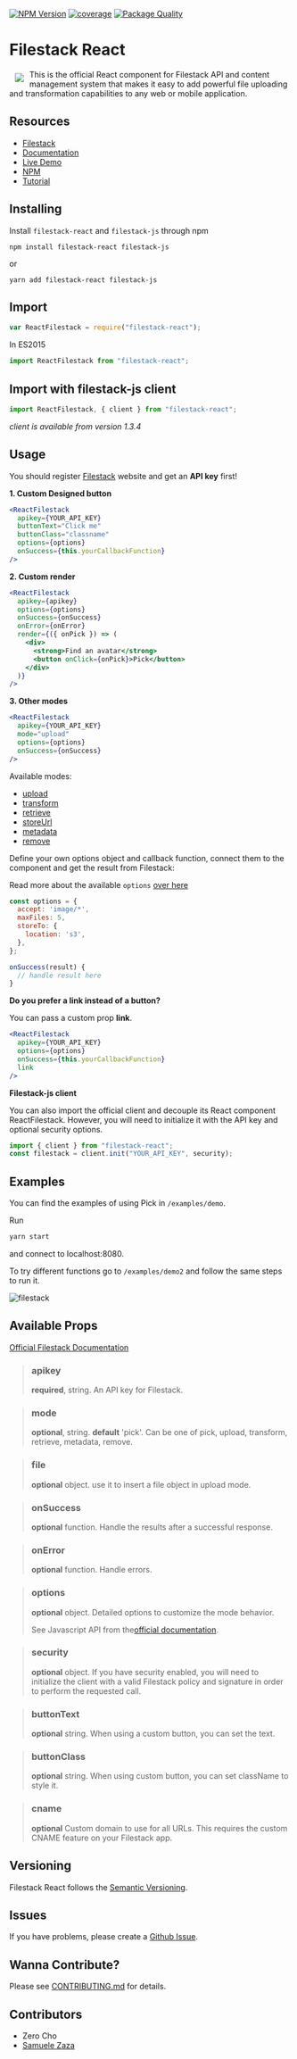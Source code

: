 [![NPM Version](https://img.shields.io/badge/npm-1.3.8-red.svg)](https://www.npmjs.com/package/filestack-react)
[![coverage](https://img.shields.io/badge/coverage-100%25-red.svg)](https://www.npmjs.com/package/filestack-react)
[![Package Quality](http://npm.packagequality.com/shield/react-filestack.svg)](http://packagequality.com/#?package=react-filestack)

# Filestack React

<a href="https://www.filestack.com"><img src="https://filestack.com/themes/filestack/assets/images/press-articles/color.svg" align="left" hspace="10" vspace="6"></a> This is the official React component for Filestack API and content management system that makes it easy to add powerful file uploading and transformation capabilities to any web or mobile application.

## Resources

* [Filestack](https://www.filestack.com)
* [Documentation](https://www.filestack.com/docs)
* [Live Demo](https://www.zerocho.com/portfolio/ReactFilestack)
* [NPM](https://npmjs.com/package/filestack-react)
* [Tutorial](https://blog.filestack.com/product-updates/react-package/)

## Installing

Install `filestack-react` and `filestack-js` through npm

```shell
npm install filestack-react filestack-js
```

or

```shell
yarn add filestack-react filestack-js
```

## Import

```javascript
var ReactFilestack = require("filestack-react");
```

In ES2015

```javascript
import ReactFilestack from "filestack-react";
```

## Import with filestack-js client

```javascript
import ReactFilestack, { client } from "filestack-react";
```

_client is available from version 1.3.4_

## Usage

You should register [Filestack](https://www.filestack.com) website and get an **API key** first!

**1. Custom Designed button**

```jsx
<ReactFilestack
  apikey={YOUR_API_KEY}
  buttonText="Click me"
  buttonClass="classname"
  options={options}
  onSuccess={this.yourCallbackFunction}
/>
```

**2. Custom render**

```jsx
<ReactFilestack
  apikey={apikey}
  options={options}
  onSuccess={onSuccess}
  onError={onError}
  render={({ onPick }) => (
    <div>
      <strong>Find an avatar</strong>
      <button onClick={onPick}>Pick</button>
    </div>
  )}
/>
```

**3. Other modes**

```jsx
<ReactFilestack
  apikey={YOUR_API_KEY}
  mode="upload"
  options={options}
  onSuccess={onSuccess}
/>
```

Available modes:

* [upload](https://www.filestack.com/docs/javascript-api/upload-v3)
* [transform](https://www.filestack.com/docs/javascript-api/transform-v3)
* [retrieve](https://www.filestack.com/docs/javascript-api/retrieve-v3)
* [storeUrl](https://www.filestack.com/docs/javascript-api/store-url-v3)
* [metadata](https://www.filestack.com/docs/javascript-api/metadata-v3)
* [remove](https://www.filestack.com/docs/javascript-api/remove-v3)

Define your own options object and callback function, connect them to the component and get the result from Filestack:

Read more about the available `options` [over here](https://www.npmjs.com/package/filestack-js)

```javascript
const options = {
  accept: 'image/*',
  maxFiles: 5,
  storeTo: {
    location: 's3',
  },
};

onSuccess(result) {
  // handle result here
}
```

**Do you prefer a link instead of a button?**

You can pass a custom prop **link**.

```jsx
<ReactFilestack
  apikey={YOUR_API_KEY}
  options={options}
  onSuccess={this.yourCallbackFunction}
  link
/>
```

**Filestack-js client**

You can also import the official client and decouple its React component ReactFilestack.
However, you will need to initialize it with the API key and optional security options.

```javascript
import { client } from "filestack-react";
const filestack = client.init("YOUR_API_KEY", security);
```

## Examples

You can find the examples of using Pick in `/examples/demo`.

Run

```javascript
yarn start
```

and connect to localhost:8080.

To try different functions go to `/examples/demo2` and follow the same steps to run it.

![filestack](https://cloud.githubusercontent.com/assets/10962668/23750309/ac3e1080-050f-11e7-922d-ee9deb8251a3.png)

## Available Props

[Official Filestack Documentation](https://filestack.com/docs)

> ### apikey
>
> **required**, string. An API key for Filestack.

> ### mode
>
> **optional**, string. **default** 'pick'. Can be one of pick, upload, transform, retrieve, metadata, remove.

> ### file
>
> **optional** object. use it to insert a file object in upload mode.

> ### onSuccess
>
> **optional** function. Handle the results after a successful response.

> ### onError
>
> **optional** function. Handle errors.

> ### options
>
> **optional** object. Detailed options to customize the mode behavior.
>
> See Javascript API from the[official documentation](https://filestack.com/docs).

> ### security
>
> **optional** object. If you have security enabled, you will need to initialize
> the client with a valid Filestack policy and signature in order to perform the requested call.

> ### buttonText
>
> **optional** string. When using a custom button, you can set the text.

> ### buttonClass
>
> **optional** string. When using custom button, you can set className to style it.

> ### cname
>
> **optional** Custom domain to use for all URLs. This requires the custom CNAME feature on your Filestack app.

## Versioning

Filestack React follows the [Semantic Versioning](http://semver.org/).

## Issues

If you have problems, please create a [Github Issue](https://github.com/filestack/filestack-react/issues).

## Wanna Contribute?

Please see [CONTRIBUTING.md](https://github.com/filestack/filestack-react/blob/master/CONTRIBUTING.md) for details.

## Contributors

* Zero Cho
* [Samuele Zaza](https://github.com/samuxyz)
